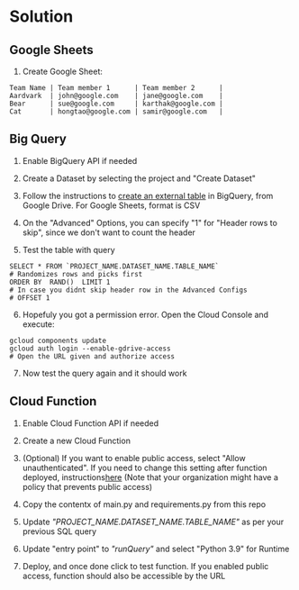 # Solution

## Google Sheets
1. Create Google Sheet:
```
Team Name | Team member 1      | Team member 2      |
Aardvark  | john@google.com    | jane@google.com    |
Bear      | sue@google.com     | karthak@google.com |
Cat       | hongtao@google.com | samir@google.com   |
```

## Big Query
1. Enable BigQuery API if needed

2. Create a Dataset by selecting the project and "Create Dataset"

3. Follow the instructions to [create an external table](https://cloud.google.com/bigquery/external-data-drive#creating_and_querying_a_permanent_external_table) in BigQuery, from Google Drive. For Google Sheets, format is CSV

4. On the "Advanced" Options, you can specify "1" for "Header rows to skip", since we don't want to count the header

5. Test the table with query
```
SELECT * FROM `PROJECT_NAME.DATASET_NAME.TABLE_NAME` 
# Randomizes rows and picks first
ORDER BY  RAND()  LIMIT 1 
# In case you didnt skip header row in the Advanced Configs
# OFFSET 1
```

6. Hopefuly you got a permission error. Open the Cloud Console and execute:
```
gcloud components update
gcloud auth login --enable-gdrive-access
# Open the URL given and authorize access
```

7. Now test the query again and it should work

## Cloud Function

1. Enable Cloud Function API if needed

2. Create a new Cloud Function

3. (Optional) If you want to enable public access, select "Allow unauthenticated". If you need to change this setting after function deployed, instructions[here](https://cloud.google.com/functions/docs/securing/managing-access-iam#allowing_unauthenticated_http_function_invocation) (Note that your organization might have a policy that prevents public access)

4. Copy the contentx of main.py and requirements.py from this repo

5. Update *"PROJECT_NAME.DATASET_NAME.TABLE_NAME"* as per your previous SQL query

6. Update "entry point" to *"runQuery"* and select "Python 3.9" for Runtime

7. Deploy, and once done click to test function. If you enabled public access, function should also be accessible by the URL